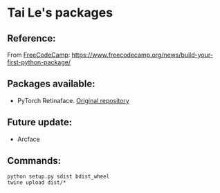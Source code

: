 # Tai Le's packages

## Reference:
From [FreeCodeCamp](https://www.freecodecamp.org/): https://www.freecodecamp.org/news/build-your-first-python-package/


## Packages available:
- PyTorch Retinaface. [Original repository](https://github.com/biubug6/Pytorch_Retinaface)


## Future update:
- Arcface


## Commands:
```
python setup.py sdist bdist_wheel
twine upload dist/*
```
